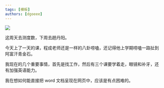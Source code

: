 ```yaml
---
tags: [模板]
authors: [dgoeee]
---
```


![](https://shp.qpic.cn/cfwebcap/0/43c3def87c3917483ad09277eb6b9251/0/)

这周天去测度数，下周去趟丹阳。

<!--truncate-->

今天上了一天的课，程成老师还是一样的八卦唠嗑，还记得他上学期唠嗑一路扯到阿富汗青金石。

我现在的几个重要事情，首先是找工作，然后有三个课要学着走，眼镜和补牙，还有加强英语能力。

我在想如何能直接把 word 文档呈现在网页中，应该是有点困难的。
